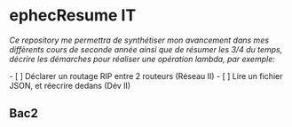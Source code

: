 # ephecResume IT
<p><i>Ce repository me permettra de synthétiser mon avancement dans mes diffèrents cours de seconde année ainsi que de résumer les 3/4 du temps, décrire les démarches pour réaliser une opération lambda, par exemple:</i></p>
- [ ] Déclarer un routage RIP entre 2 routeurs (Réseau II)
- [ ] Lire un fichier JSON, et réecrire dedans (Dév II)

## Bac2
